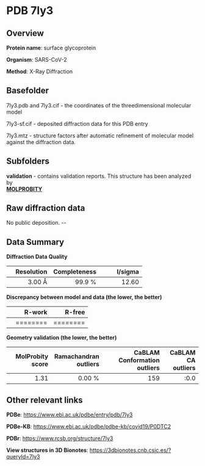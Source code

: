 # PDB 7ly3

## Overview

**Protein name**: surface glycoprotein

**Organism**: SARS-CoV-2

**Method**: X-Ray Diffraction



## Basefolder

7ly3.pdb and 7ly3.cif - the coordinates of the threedimensional molecular model

7ly3-sf.cif - deposited diffraction data for this PDB entry

7ly3.mtz - structure factors after automatic refinement of molecular model against the diffraction data.

## Subfolders





**validation** - contains validation reports. This structure has been analyzed by <br>  [**MOLPROBITY**](https://github.com/thorn-lab/coronavirus_structural_task_force/tree/master/pdb/surface_glycoprotein/SARS-CoV-2/7ly3/validation/molprobity)    



## Raw diffraction data

No public deposition. --<br> 

## Data Summary
**Diffraction Data Quality**

|   | Resolution | Completeness| I/sigma |
|---|-------------:|----------------:|--------------:|
|   |3.00 Å|99.9  %|<img width=50/>12.60|

**Discrepancy between model and data (the lower, the better)**

|   | **R-work**| **R-free**   
|---|-------------:|----------------:|           
||========|========|

**Geometry validation (the lower, the better)**

|   |**MolProbity<br>score**| **Ramachandran<br>outliers** | **CaBLAM<br>Conformation outliers** | **CaBLAM<br>CA outliers** |
|---|-------------:|----------------:|----------------:|----------------:|
||  1.31|  0.00 %|159|:0.0|

 

 



## Other relevant links 
**PDBe**:  https://www.ebi.ac.uk/pdbe/entry/pdb/7ly3

**PDBe-KB**: https://www.ebi.ac.uk/pdbe/pdbe-kb/covid19/P0DTC2 
 
**PDBr**: https://www.rcsb.org/structure/7ly3 

**View structures in 3D Bionotes**: https://3dbionotes.cnb.csic.es/?queryId=7ly3

